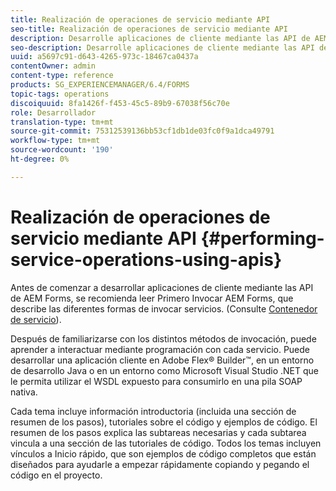 ```yaml
---
title: Realización de operaciones de servicio mediante API
seo-title: Realización de operaciones de servicio mediante API
description: Desarrolle aplicaciones de cliente mediante las API de AEM Forms.
seo-description: Desarrolle aplicaciones de cliente mediante las API de AEM Forms.
uuid: a5697c91-d643-4265-973c-18467ca0437a
contentOwner: admin
content-type: reference
products: SG_EXPERIENCEMANAGER/6.4/FORMS
topic-tags: operations
discoiquuid: 8fa1426f-f453-45c5-89b9-67038f56c70e
role: Desarrollador
translation-type: tm+mt
source-git-commit: 75312539136bb53cf1db1de03fc0f9a1dca49791
workflow-type: tm+mt
source-wordcount: '190'
ht-degree: 0%

---
```



# Realización de operaciones de servicio mediante API {#performing-service-operations-using-apis}

Antes de comenzar a desarrollar aplicaciones de cliente mediante las API de AEM Forms, se recomienda leer Primero Invocar AEM Forms, que describe las diferentes formas de invocar servicios. (Consulte [Contenedor de servicio](/help/forms/developing/service-container.md#service-container)).

Después de familiarizarse con los distintos métodos de invocación, puede aprender a interactuar mediante programación con cada servicio. Puede desarrollar una aplicación cliente en Adobe Flex® Builder™, en un entorno de desarrollo Java o en un entorno como Microsoft Visual Studio .NET que le permita utilizar el WSDL expuesto para consumirlo en una pila SOAP nativa.

Cada tema incluye información introductoria (incluida una sección de resumen de los pasos), tutoriales sobre el código y ejemplos de código. El resumen de los pasos explica las subtareas necesarias y cada subtarea vincula a una sección de las tutoriales de código. Todos los temas incluyen vínculos a Inicio rápido, que son ejemplos de código completos que están diseñados para ayudarle a empezar rápidamente copiando y pegando el código en el proyecto.
